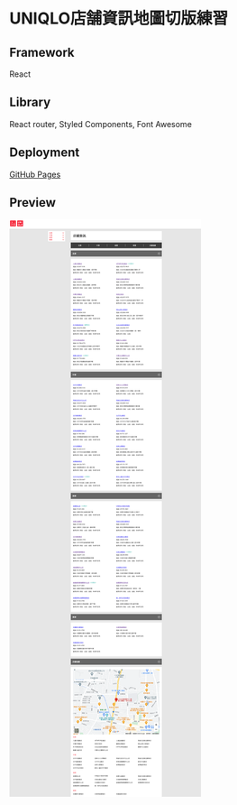 # UNIQLO店舗資訊地圖切版練習

## Framework
React

## Library
React router, Styled Components, Font Awesome

## Deployment
[GitHub Pages](https://yeeway0609.github.io/uniqlo-store-map/)

## Preview
![](public/preview.png)